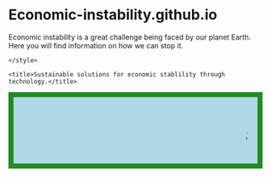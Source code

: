 # Economic-instability.github.io
Economic instability is a great challenge being faced by our planet Earth. Here you will find information on how we can stop it.
<!DOCTYPE html>
<html>
<link rel="stylesheet" type="text/css" href="ab.css">
<head>
	  <link href="https://fonts.googleapis.com/icon?family=Material+Icons" rel="stylesheet"><style>
		.economy{
			background-color: lightblue;
			color: olive;
			margin: 2px forestgreen;
			padding: 20px;
      border: 10px solid  forestgreen;
		}
		<style>
.content {
  max-width: 500px;
  margin: auto;
}
</style>
<body>

<div class="content">
  <!-- Page content -->
</div>

</body>

	</style>

	<title>Sustainable solutions for economic stablility through technology.</title>
</head>
<body>
	<div class="economy">


<h1><b><i><marquee>SUSTAINABLE SOLUTION FOR ECONOMIC INSTABILITY THROUGH TECHNOLOGY.</i></b></h1></marquee>
</div>
<style>table {
  font-family: arial, sans-serif;
  border-collapse: collapse;
  width: 100%;
}

td, th {
  border: 1px solid #dddddd;
  text-align: left;
  padding: 8px;
}

tr:nth-child(even) {
  background-color: #dddddd;
}
tr:hover {background-color: coral;}
th {
  background-color: #04AA6D;
  color: white;
}
</style
<img src="EcoStability.png"width="20%">
<body bgcolor="lightgreen"></body>
<p style="color: ivory">Economic stability means that people have the resources essential to a healthy life. Factors affecting economic stability include affordable housing; employment that provides a living wage; things that support employment, like worker protections, paid sick leave, and child care; and access to reliable transportation.

</p>
<p style="color: ivory">It occurs when inflation and unemployment rates are low, consumer spending is high, average incomes increase, and businesses are thriving.</p>
<table style="color: ivory">
  <tr>
    <th>Positive effects of economic stability</th>
    <th>Negative effects of economic stability</th>
    
  </tr>
  <tr>
    <td>Improves job opportunities.</td>
    <td>Effects the business cycle.</td>
  
  </tr>
  <tr>
<td>Enhances people's living standards.</td>
    <td>Societal collapse.</td></tr>
    <tr>
  
<td>Contributes to economic growth and development
 and makes the economy healthy.</td> </td>
<td>Economic recession</td></tr>
    
</table>


<h2 style="color: rgb(208, 255, 0)"><u><b>Cloud seeding.</h2></u></b>
<img src="m.png"width="50%">

<p style="color: ivory"><b>Here in Kenya we have had many cases of power outages because the hot weather is affecting hydropower plants in the country.Severe conditions like drought are really affecting our economy so we need to find an excellent solution.That solution is cloud seeding.</p></b>
<p style="color: ivory"><b>Cloud seeding</b> is a weather modification technique that improves a cloud's ability to produce rain or snow by introducing tiny ice nuclei into certain types of subfreezing clouds. These nuclei provide a base for snowflakes to form.</p>
<iframe width="1500" height="500" src="https://www.youtube.com/embed/jzQ_jWvCwxE" title="How This Country Creates Rain #401" frameborder="0" allow="accelerometer; autoplay; clipboard-write; encrypted-media; gyroscope; picture-in-picture; web-share" allowfullscreen></iframe>
<p style="color: ivory">Check out the link below for more information on cloud seeding.</p>
<nav style="color: ivory">
	<a href="https://www.dri.edu/cloud-seeding-program/what-is-cloud-seeding/#:~:text=Cloud%20seeding%20is%20a%20weather,base%20for%20snowflakes%20to%20form.">Desert research institute</a>
</nav>
<h2 style="color: rgb(208, 255, 0)"><u>Negative effects of cloud seeding</u></h2>
<p style="color: ivory"> The environment becomes tainted, and we are abruptly confronted with the threat of iodism – a rather unpleasant combination of<b> skin rashes and digestive issues.</b></p>
<h2 style="color: rgb(208, 255, 0)"><u>How to avoid the negative effects of artificial rain.</h2>
</u>
<ol>
	<li style="color: ivory">We can spread awareness on the negative effects on social media.</li>
	<li style="color: ivory">For the beautiful wildlife of the country we can make AI powered envlosures which are programmed to close the roof when given the command.This command will be given when the process of cloud seeding begins. </li>
</ol>
<h2 style="color: rgb(208, 255, 0)"><u>The benefits of cloud seeding are:</h2></u>
<ul>
	<li style="color: ivory">Enhancing winter snowfall and increasing mountain snowpack</li>
	<li style="color: ivory">Artificial rain is used to enhance water resources, benefit agriculture, prevent wildfires, and address water scarcity and drought conditions.</li>
</ul>
<h2 style="color: ivory">To donate to our cause fill in your details in the space provided.</h2>
<fieldset>
<label style="color: ivory">First Name</label>
<input type="text" name=""><br><br>
<label style="color: ivory">Last Name</label>
<input type="text" name=""><br><br>
<label style="color: ivory">Mobile Number</label>
<input type="keypad" name=""><br><br>
<label style="color: ivory">Amount you are donating.</label>
<input type="text" name=""><br><br>
<p style="color: ivory"></p>
<p id="dem" style="color: ivory">Status:Not Submitted.</p>

<button style="color: rgb(255, 255, 255)" class="btn waves-effect waves-light" type="submit" name="action" type="button" onclick='document.getElementById("dem").innerHTML = "Status:Submitted"'>Donate
 <i class="material-icons right">favorite</i></button><button style="color: #fff;" type="reset" onClick="refreshPage()">Cancel <i class="material-icons right">cancel</i></button>
<script>
function refreshPage() {
    window.location.reload();
}
</script></fieldset>
 

<div>
<footer><mark><p style="color: ivory">&copy Cloud seeding.Powered by Acacia Crest Academy.</p></footer></mark>
</div>
<script src="a.js"></script>
</div>
</body>
</html>

